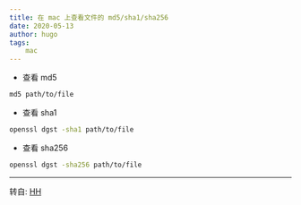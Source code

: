 ```yaml
---
title: 在 mac 上查看文件的 md5/sha1/sha256
date: 2020-05-13
author: hugo
tags:
    mac
---
```



* 查看 md5

```bash
md5 path/to/file
```

* 查看 sha1

```bash
openssl dgst -sha1 path/to/file
```

* 查看 sha256

```bash
openssl dgst -sha256 path/to/file
```

---
转自: [HH](http://www.hugohuang.xyz/)
